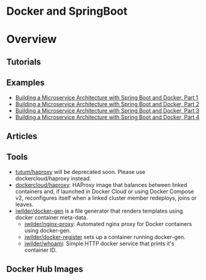 Docker and SpringBoot
=====================

# Overview

## Tutorials

## Examples

- [Building a Microservice Architecture with Spring Boot and Docker, Part 1](http://www.3pillarglobal.com/insights/building-a-microservice-architecture-with-spring-boot-and-docker-part-i)
- [Building a Microservice Architecture with Spring Boot and Docker, Part 2](http://www.3pillarglobal.com/insights/building-a-microservice-architecture-with-spring-boot-and-docker-part-ii)
- [Building a Microservice Architecture with Spring Boot and Docker, Part 3](http://www.3pillarglobal.com/insights/building-a-microservice-architecture-with-spring-boot-and-docker-part-iii)
- [Building a Microservice Architecture with Spring Boot and Docker, Part 4](http://www.3pillarglobal.com/insights/building-microservice-architecture-spring-boot-docker-part-iv)

## Articles

## Tools

- [tutum/haproxy](https://github.com/tutumcloud/haproxy) will be deprecated soon. Please use dockercloud/haproxy instead.
- [dockercloud/haproxy](https://github.com/docker/dockercloud-haproxy): HAProxy image that balances between linked containers and, if launched in Docker Cloud or using Docker Compose v2, reconfigures itself when a linked cluster member redeploys, joins or leaves.
- [jwilder/docker-gen](https://github.com/jwilder/docker-gen) is a file generator that renders templates using docker container meta-data.
    - [jwilder/nginx-proxy](https://github.com/jwilder/nginx-proxy): Automated nginx proxy for Docker containers using docker-gen.
    - [jwilder/docker-register](https://github.com/jwilder/docker-register) sets up a container running docker-gen.
    - [jwilder/whoami](https://github.com/jwilder/whoami): Simple HTTP docker service that prints it's container ID.

## Docker Hub Images
